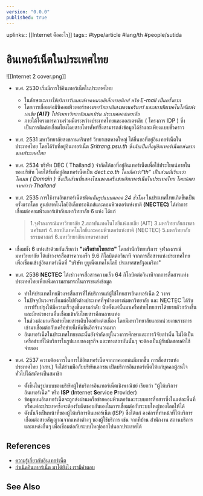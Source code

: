 ```yaml
---
version: "0.0.0"
published: true
---
```

uplinks:: [[Internet คืออะไร]]
tags:: #type/article #lang/th #people/sutida
# อินเทอร์เน็ตในประเทศไทย  
![[Internet 2 cover.png]]
- พ.ศ. 2530 เริ่มมีการใช้อินเทอร์เน็ตในประเทศไทย
	- ในลักษณะ*การใช้บริการรับและส่งจดหมายอิเล็กทรอนิกส์ หรือ E-mail เป็นครั้งแรก*
	- โดยการเชื่อมต่อมินิคอมพิวเตอร์ของ*มหาวิทยาลัยสงขลานครินทร์ และสถาบันเทคโนโลยีแห่งเอเชีย **(AIT)** ไปยังมหาวิทยาลัยเมลเบิร์น ประเทศออสเตรเลีย*
	-  ภายใต้โครงการความร่วมมือระหว่างประเทศไทยและออสเตรเลีย ( โครงการ IDP ) ซึ่งเป็นการติดต่อเชื่อมโยงโดยสายโทรศัพท์ซึ่งสามารถส่งข้อมูลได้ช้าและเพียงเเบบชั่วคราว 
- พ.ศ. 2531 มหาวิทยาลัยสงขลานครินทร์ วิทยาเขตหาดใหญ่ ได้ยื่นขอที่อยู่อินเทอร์เน็ตในประเทศไทย โดยได้รับที่อยู่อินเทอร์เน็ต *Sritrang.psu.th ซึ่งนับเป็นที่อยู่อินเทอร์เน็ตแห่งแรกของประเทศไทย*
- พ.ศ. 2534 บริษัท DEC ( Thailand ) จำกัดได้ขอที่อยู่อินเทอร์เน็ตเพื่อใช้ประโยชน์ภายในของบริษัท โดยได้รับที่อยู่อินเทอร์เน็ตเป็น *dect.co.th โดยที่คำว่า“th” เป็นส่วนที่เรียกว่า โดเมน ( Domain ) ซึ่งเป็นส่วนที่แสดงโซนของเครือข่ายอินเทอร์เน็ตในประเทศไทย โดยย่อมาจากคำว่า Thailand*
- พ.ศ. 2535 การใช้งานอินเทอร์เน็ตชนิด*เต็มรูปแบบตลอด 24 ชั่วโมง*
  ในประเทศไทยเกิดขึ้นเป็นครั้งแรกโดย ศูนย์เทคโนโลยีอิเล็กทรอนิกส์และคอมพิวเตอร์แห่งชาติ **(NECTEC)** ได้ทำการเชื่อมต่อคอมพิวเตอร์เข้ากับมหาวิทยาลัย 6 แห่ง ได้แก่
	>1.จุฬาลงกรณ์มหาวิทยาลัย
	>2.สถาบันเทคโนโลยีแห่งเอเชีย (AIT)
	>3.มหาวิทยาลัยสงขลานครินทร์
	>4.สถาบันเทคโนโลยีและคอมพิวเตอร์แห่งชาติ (NECTEC)
	>5.มหาวิทยาลัยธรรมศาสตร์
	>6.มหาวิทยาลัยเกษตรศาสตร์
	
- เชื่อมทั้ง 6 แห่งเข้าด้วยกันเรียกว่า **"เครือข่ายไทยสาร"** โดยสำนักวิทยบริการ จุฬาลงกรณ์มหาวิทยาลัย ได้เช่าวงจรสื่อสารความเร็ว 9.6 กิโลบิตต่อวินาที จากการสื่อสารแห่งประเทศไทย เพื่อเชื่อมเข้าสู่อินเทอร์เน็ตที่ "บริษัท ยูยูเน็ตเทคโนโลยี ประเทศสหรัฐอเมริกา"
- พ.ศ. 2536 **NECTEC** ได้เช่าวงจรสื่อสารความเร็ว 64 กิโลบิตต่อวินาทีจากการสื่อสารแห่งประเทศไทยเพื่อเพิ่มความสามารถในการขนส่งข้อมูล 
	- ทำให้ประเทศไทยมีวงจรสื่อสารที่ให้บริการแก่ผู้ใช้ไทยสารอินเทอร์เน็ต 2 วงจร 
	- ในปัจจุบันวงจรเชื่อมต่อไปยังต่างประเทศที่จุฬาลงกรณ์มหาวิทยาลัย และ NECTEC ได้รับการปรับปรุงให้มีความเร็วสูงขึ้นตามลำดับ นับตั้งแต่นั้นมาเครือข่ายไทยสารได้ขยายตัวกว้างขึ้นและมีหน่วยงานอื่นเชื่อมเข้ากับไทยสารอีกหลายแห่ง 
	- ในช่วงต่อมาเครือข่ายไทยสารเติบโตอย่างต่อเนื่อง โดยมีมหาวิทยาลัยและหน่วยงานราชการ เข้ามาเชื่อมต่อกับเครือข่ายนี้เพิ่มขึ้นอีกจำนวนมาก
	-  อินเทอร์เน็ตในประเทศไทยขณะนั้นยังจำกัดอยู่ในวงการศึกษาและการวิจัยเท่านั้น ไม่ได้เป็นเครือข่ายที่ให้บริการในรูปแบบของธุรกิจ และทางสถาบันนั้นๆ จะต้องเป็นผู้รับผิดชอบค่าใช้จ่ายเอง  
- พ.ศ. 2537 ความต้องการในการใช้อินเทอร์เน็ตจากภาคเอกชนมีมากขึ้น การสื่อสารแห่งประเทศไทย (กสท.) จึงได้ร่วมมือกับบริษัทเอกชน เปิดบริการอินเทอร์เน็ตให้แก่บุคคลผู้สนใจทั่วไปได้สมัครเป็นสมาชิก
	-  ตั้งขึ้นในรูปแบบของบริษัทผู้ให้บริการอินเทอร์เน็ตเชิงพาณิชย์ เรียกว่า "ผู้ให้บริการอินเทอร์เน็ต" หรือ **ISP** (**I**nternet **S**ervice **P**rovider)  
	- ข้อมูลบนอินเทอร์เน็ตจะถูกส่งผ่านเครือข่ายคอมพิวเตอร์และระบบการสื่อสารซึ่งในแต่ละพื้นที่หรือแต่ละประเทศซึ่งจะต้องรับผิดชอบกันเองในการเชื่อมต่อกับระบบใหญ่ของโลกให้ได้ 
	- ดังนั้นจึงเป็นหน้าที่ของผู้ให้บริการอินเทอร์เน็ต (ISP) ซึ่งได้แก่ องค์กรที่ทำหน้าที่ให้บริการเชื่อมต่อสายสัญญาณจากแหล่งต่างๆ ของผู้ใช้บริการ เช่น จากที่บ้าน สำนักงาน สถานบริการ และแหล่งอื่นๆ เพื่อเชื่อมต่อกับระบบใหญ่ออกไปนอกประเทศได้

## References
- [ความรู้เกี่ยวกับอินเทอร์เน็ต](http://www.bkp-ssk.ac.th/html/001.htm)
- [กำเนิดอินเทอร์เน็ต มาได้ยังไง เรามีคำตอบ](https://www.bullvpn.com/th/blog/detail/history-of-the-internet)

## See Also
